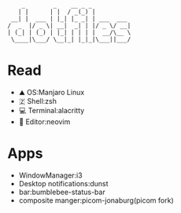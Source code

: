         _        _    __ _ _
       | |      | |  / _(_) |
     __| |  ___ | |_| |_ _| | ___  ___
    /  _  |/ _ \| __|  _| | |/ _ \/ __|
    | (_| | (_) | |_| | | | |  __/\__ \
     \____|\___/ \__|_| |_|_|\___||___/

# Read
* ⛰ OS:Manjaro Linux
* 🇿 Shell:zsh
* 💻 Terminal:alacritty
* 📝 Editor:neovim

# Apps
* WindowManager:i3
* Desktop notifications:dunst
* bar:bumblebee-status-bar
* composite manger:picom-jonaburg(picom fork)
